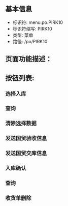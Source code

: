 
## 基本信息

- 标识符: menu.po.PIRK10
- 标识符缩写: PIRK10
- 类型: 菜单
- 路径: /po/PIRK10

## 页面功能描述：





## 按钮列表:


### 选择入库



### 查询



### 清除选择数据



### 发送国贸验收信息



### 发送国贸交库信息



### 入库确认



### 查询



### 收货单删除


